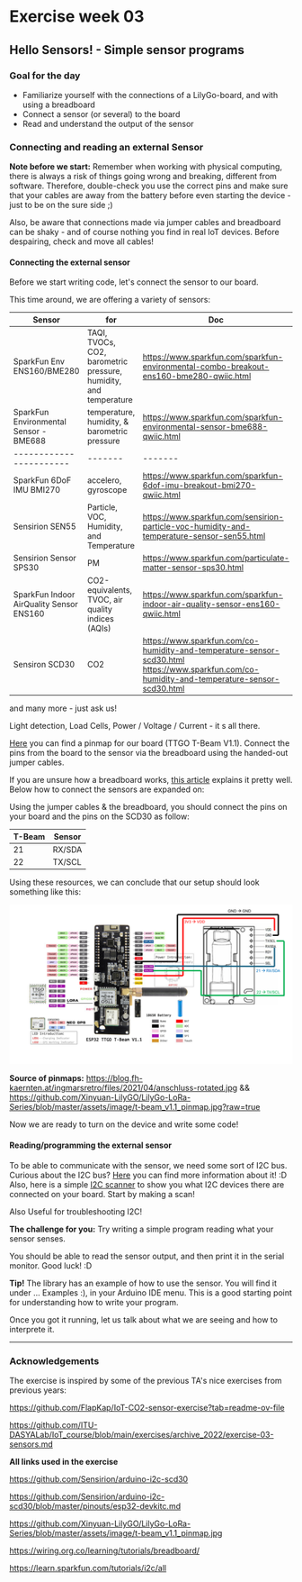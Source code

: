 # Exercise week 03
## Hello Sensors! - Simple sensor programs

### Goal for the day

  * Familiarize yourself with the connections of a LilyGo-board, and with using a breadboard
  * Connect a sensor (or several) to the board
  * Read and understand the output of the sensor

### Connecting and reading an external Sensor

**Note before we start:** Remember when working with physical computing, there is always a risk of things going wrong and breaking, different from software.
Therefore, double-check you use the correct pins and make sure that your cables are away from the battery before even starting the device - just to be on the sure side ;)

Also, be aware that connections made via jumper cables and breadboard can be shaky -
and of course nothing you find in real IoT devices.
Before despairing, check and move all cables!

#### Connecting the external sensor

Before we start writing code, let's connect the sensor to our board.

This time around, we are offering a variety of sensors:

| Sensor               | for| Doc|
|-----------------------|-------|-------|
|SparkFun Env ENS160/BME280| TAQI, TVOCs, CO2, barometric pressure, humidity, and temperature | https://www.sparkfun.com/sparkfun-environmental-combo-breakout-ens160-bme280-qwiic.html |
|SparkFun Environmental Sensor - BME688 | temperature, humidity, & barometric pressure| https://www.sparkfun.com/sparkfun-environmental-sensor-bme688-qwiic.html | 
|-----------------------|-------|-------|
| SparkFun 6DoF IMU BMI270 | accelero, gyroscope | https://www.sparkfun.com/sparkfun-6dof-imu-breakout-bmi270-qwiic.html |
| Sensirion SEN55 | Particle, VOC, Humidity, and Temperature |https://www.sparkfun.com/sensirion-particle-voc-humidity-and-temperature-sensor-sen55.html|
|Sensirion Sensor  SPS30| PM | https://www.sparkfun.com/particulate-matter-sensor-sps30.html | 
|SparkFun Indoor AirQuality Sensor ENS160 | CO2-equivalents, TVOC, air quality indices (AQIs) | https://www.sparkfun.com/sparkfun-indoor-air-quality-sensor-ens160-qwiic.html |
|Sensiron SCD30 | CO2 | https://www.sparkfun.com/co-humidity-and-temperature-sensor-scd30.html https://www.sparkfun.com/co-humidity-and-temperature-sensor-scd30.html |https://github.com/Sensirion/arduino-i2c-scd30/blob/master/pinouts/esp32-devkitc.md) |

and many more - just ask us!

Light detection, Load Cells, Power / Voltage / Current - it s all there.





[Here](https://github.com/Xinyuan-LilyGO/LilyGo-LoRa-Series/blob/master/assets/image/t-beam_v1.1_pinmap.jpg) 
you can find a pinmap for our board (TTGO T-Beam V1.1). Connect the pins from the board to the sensor via the breadboard using the handed-out jumper cables.



If you are unsure how a breadboard works, [this article](https://wiring.org.co/learning/tutorials/breadboard/) explains it pretty well. Below how to connect the sensors are expanded on:

Using the jumper cables & the breadboard, you should connect the pins on your board and the pins on the SCD30 as follow:

| T-Beam                | Sensor |
|-----------------------|-------|
|21                     |RX/SDA |
|22                    |TX/SCL |

Using these resources, we can conclude that our setup should look something like this:

![pinout](images/scd_ttgo_pinout.png)

**Source of pinmaps:** https://blog.fh-kaernten.at/ingmarsretro/files/2021/04/anschluss-rotated.jpg && https://github.com/Xinyuan-LilyGO/LilyGo-LoRa-Series/blob/master/assets/image/t-beam_v1.1_pinmap.jpg?raw=true

Now we are ready to turn on the device and write some code!

#### Reading/programming the external sensor

To be able to communicate with the sensor, we need some sort of I2C bus. Curious about the I2C bus? [Here](https://learn.sparkfun.com/tutorials/i2c/all) you can find more information about it! :D
Also, here is a simple [I2C scanner](https://github.com/ITU-DASYALab/IoT_course/blob/main/guides/I2C_scanner.md) to show you what I2C devices there are connected on your board. 
Start by making a scan!

Also Useful for troubleshooting I2C!


**The challenge for you:** Try writing a simple program reading what your sensor senses. 

You should be able to read the sensor output, and then print it in the serial monitor. Good luck! :D 

**Tip!** The library has an example of how to use the sensor. You will find it under ... Examples :), in your Arduino IDE menu. This is a good starting point for understanding how to write your program.

Once you got it running, let us talk about what we are seeing and how to interprete it.

---

### Acknowledgements

The exercise is inspired by some of the previous TA's nice exercises from previous years:

https://github.com/FlapKap/IoT-CO2-sensor-exercise?tab=readme-ov-file

https://github.com/ITU-DASYALab/IoT_course/blob/main/exercises/archive_2022/exercise-03-sensors.md


**All links used in the exercise**

https://github.com/Sensirion/arduino-i2c-scd30

https://github.com/Sensirion/arduino-i2c-scd30/blob/master/pinouts/esp32-devkitc.md

https://github.com/Xinyuan-LilyGO/LilyGo-LoRa-Series/blob/master/assets/image/t-beam_v1.1_pinmap.jpg

https://wiring.org.co/learning/tutorials/breadboard/

https://learn.sparkfun.com/tutorials/i2c/all
